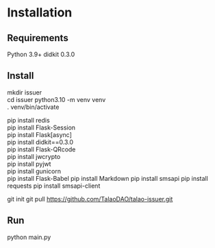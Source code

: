 # Installation

## Requirements

Python 3.9+
didkit 0.3.0

## Install

mkdir issuer  
cd issuer
python3.10 -m venv venv  
. venv/bin/activate  

pip install redis  
pip install Flask-Session  
pip install Flask[async]  
pip install didkit==0.3.0  
pip install Flask-QRcode  
pip install jwcrypto  
pip install pyjwt  
pip install gunicorn  
pip install Flask-Babel
pip install Markdown
pip install smsapi
pip install requests
pip install smsapi-client

git init
git pull https://github.com/TalaoDAO/talao-issuer.git 

## Run

python main.py
